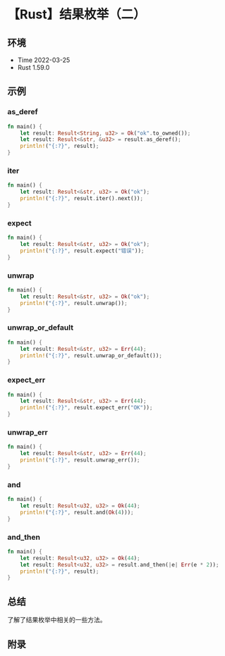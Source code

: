 # 【Rust】结果枚举（二）

## 环境

- Time 2022-03-25
- Rust 1.59.0

## 示例

### as_deref

```rust
fn main() {
    let result: Result<String, u32> = Ok("ok".to_owned());
    let result: Result<&str, &u32> = result.as_deref();
    println!("{:?}", result);
}
```

### iter

```rust
fn main() {
    let result: Result<&str, u32> = Ok("ok");
    println!("{:?}", result.iter().next());
}
```

### expect

```rust
fn main() {
    let result: Result<&str, u32> = Ok("ok");
    println!("{:?}", result.expect("错误"));
}
```

### unwrap

```rust
fn main() {
    let result: Result<&str, u32> = Ok("ok");
    println!("{:?}", result.unwrap());
}
```

### unwrap_or_default

```rust
fn main() {
    let result: Result<&str, u32> = Err(44);
    println!("{:?}", result.unwrap_or_default());
}
```

### expect_err

```rust
fn main() {
    let result: Result<&str, u32> = Err(44);
    println!("{:?}", result.expect_err("OK"));
}
```

### unwrap_err

```rust
fn main() {
    let result: Result<&str, u32> = Err(44);
    println!("{:?}", result.unwrap_err());
}
```

### and

```rust
fn main() {
    let result: Result<u32, u32> = Ok(44);
    println!("{:?}", result.and(Ok(4)));
}
```

### and_then

```rust
fn main() {
    let result: Result<u32, u32> = Ok(44);
    let result: Result<u32, u32> = result.and_then(|e| Err(e * 2));
    println!("{:?}", result);
}
```

## 总结

了解了结果枚举中相关的一些方法。

## 附录
